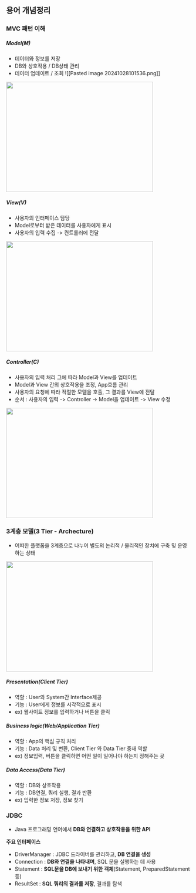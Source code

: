 ## **용어 개념정리**

### MVC 패턴 이해 

##### **Model(M)**
- 데이터와 정보를 저장 
- DB와 상호작용 / DB상태 관리 
- 데이터 업데이트 / 조회 
![[Pasted image 20241028101536.png]]
<img src = "https://github.com/user-attachments/assets/7ba03d44-81e9-4364-b0f9-7aad84c904ab" width ="400" height ="300"/>

##### **View(V)**
- 사용자의 인터페이스 담당 
- Model로부터 받은 데이터를 사용자에게 표시 
- 사용자의 입력 수집 -> 컨트롤러에 전달 
<img src = "(https://github.com/user-attachments/assets/e0a1577e-9fc0-477b-9ca8-8d2026d9f6fc" width ="400" height ="300"/>


##### **Controller(C)**
- 사용자의 입력 처리 그에 따라 Model과 View를 업데이트 
- Model과 View 간의 상호작용을 조정, App흐름 관리 
- 사용자의 요청에 따라 적절한 모델을 호출, 그 결과를 View에 전달 
- 순서 : 사용자의 입력 -> Controller -> Model을 업데이트 -> View 수정 
<img src = "https://github.com/user-attachments/assets/b1ad896d-545f-4a5e-9793-61f11a91f933" width ="400" height ="300"/>

### 3계층 모델(3 Tier - Archecture)
- 어떠한 플랫폼을 3계층으로 나누어 별도의 논리적 / 물리적인 장치에 구축 및 운영하는 상태 
<img src = "https://github.com/user-attachments/assets/7e735a5f-0e4e-41ee-8020-2040d22f3343" width ="400" height ="300"/>

##### **Presentation(Client Tier)**
- 역할 : User와 System간 Interface제공 
- 기능 : User에게 정보를 시각적으로 표시
- ex) 웹사이트 정보를 입력하거나 버튼을 클릭
##### **Business logic(Web/Application Tier)**
- 역할 : App의 핵심 규칙 처리 
- 기능 : Data 처리 및 변환, Client Tier 와 Data Tier 중재 역할 
- ex) 정보입력, 버튼을 클릭하면 어떤 일이 일어나야 하는지 정해주는 곳 
##### **Data Access(Data Tier)**
- 역할 : DB와 상호작용
- 기능 : DB연결, 쿼리 실행, 결과 반환
- ex) 입력한 정보 저장, 정보 찾기

### JDBC
- Java 프로그래밍 언어에서 **DB와 연결하고 상호작용을 위한 API**

**주요 인터페이스**
- DriverManager : JDBC 드라이버를 관리하고, **DB 연결을 생성**
- Connection : **DB와 연결을 나타내며**, SQL 문을 실행하는 데 사용 
- Statement : **SQL문을 DB에 보내기 위한 객체**(Statement, PreparedStatement 등)
- ResultSet : **SQL 쿼리의 결과를 저장**, 결과를 탐색
